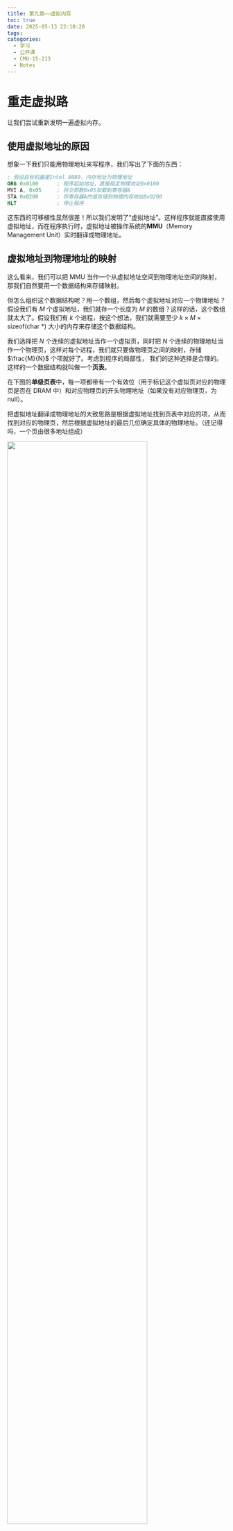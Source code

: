 ```yaml
---
title: 第九章——虚拟内存
toc: true
date: 2025-05-13 22:10:28
tags:
categories:
  - 学习
  - 公开课
  - CMU-15-213
  - Notes
---
```


<style>
img{
    width: 80%;
}
</style>

# 重走虚拟路

让我们尝试重新发明一遍虚拟内存。

## 使用虚拟地址的原因

想象一下我们只能用物理地址来写程序，我们写出了下面的东西：

```nasm
; 假设目标机器是Intel 8080，内存地址为物理地址
ORG 0x0100      ; 程序起始地址，直接指定物理地址0x0100
MVI A, 0x05     ; 将立即数0x05加载到寄存器A
STA 0x0200      ; 将寄存器A的值存储到物理内存地址0x0200
HLT             ; 停止程序
```

这东西的可移植性显然很差！所以我们发明了“虚拟地址”。这样程序就能直接使用虚拟地址，而在程序执行时，虚拟地址被操作系统的**MMU**（Memory Management Unit）实时翻译成物理地址。

## 虚拟地址到物理地址的映射

这么看来，我们可以把 MMU 当作一个从虚拟地址空间到物理地址空间的映射，那我们自然要用一个数据结构来存储映射。

但怎么组织这个数据结构呢？用一个数组，然后每个虚拟地址对应一个物理地址？假设我们有 $M$ 个虚拟地址，我们就存一个长度为 $M$ 的数组？这样的话，这个数组就太大了。假设我们有 $k$ 个进程，按这个想法，我们就需要至少 $k\times M \times \text{sizeof(char *)}$ 大小的内存来存储这个数据结构。

我们选择把 $N$ 个连续的虚拟地址当作一个虚拟页，同时把 $N$ 个连续的物理地址当作一个物理页，这样对每个进程，我们就只要做物理页之间的映射，存储 $\frac{M}{N}$ 个项就好了。考虑到程序的局部性， 我们的这种选择是合理的。这样的一个数据结构就叫做一个**页表**。

在下图的**单级页表**中，每一项都带有一个有效位（用于标记这个虚拟页对应的物理页是否在 DRAM 中）和对应物理页的开头物理地址（如果没有对应物理页，为 null）。

把虚拟地址翻译成物理地址的大致思路是根据虚拟地址找到页表中对应的项，从而找到对应的物理页，然后根据虚拟地址的最后几位确定具体的物理地址。（还记得吗，一个页由很多地址组成）

![](images/learning/open-course/CMU-15213/Notes/Chapter9/singlelvelpagetable.png)

但这样的页表还是很大吧。我们总在进程被创建时就为他们分配了一个超大的页表，而实际上绝大多数程序都根本用不到那么多虚拟地址。所以，我们能不能动态地改变页表的大小，比如说，在程序请求某个虚拟地址，但它不在页表中时，再去增大页表？

所以我们进一步把页表分成多级，在需要的时候再去新增 level 较高的页表。

在这样的**多级页表**中，只有 level 最高的页表存储对应页的开头物理地址，而其他 level 的页表存储下一个级别的页表的开始地址。我们会在下一节详细讲解它的翻译过程。

![](images/learning/open-course/CMU-15213/Notes/Chapter9/twolevelpagetable.png)

让我们总结一下，每个进程有自己的页表，在切换到某个进程时，操作系统会更新存储着页表地址的寄存器（在 RISC-Ⅴ 中是 satp 寄存器）。当进程需要访问某个虚拟地址时，MMU 会把虚拟地址翻译成物理地址，然后访问物理地址。

要特别强调的是，每个 level 可以有多个页表，我们可以把多级页表看作树状结构！

## 虚拟地址的翻译

我们已经知道了虚拟内存大致是怎样的了。那么 MMU 具体是怎么把虚拟地址翻译成物理地址的呢？我们这里讨论多级页表。

在多级页表中，只有 level 最高的页表存储对应页的开头物理地址，而其他 level 的页表存储下一个级别的页表的开始地址。

虚拟地址的前几位在翻译过程中会起到“页表索引”的作用，当我们到达了某个 level 的页表，我们会用它来确定我们具体需要这个页表的哪个项。而虚拟地址的最后几位是一个 offset，还记得吗，一个虚拟页和一个物理页对应，所以在找到了对应的物理页的开头地址后，我们要根据 offset 得到真正对应的物理地址。

VPN 是 virtual page number，VPO 是 virtual page offset，PTE 是 page table entry

![](images/learning/open-course/CMU-15213/Notes/Chapter9/translation.png)

我魔改了一下上图，希望这能让“每个 level 有多个页表”这件事显得更清晰。

![](images/learning/open-course/CMU-15213/Notes/Chapter9/virtual2physic.png)

## 优化

看起来多级页表在存储方面优化得不错，但速度呢？既然每个页表都放在不同的地址，那它不是要求多次访问不同地址吗？正是如此，所以我们用 TLB（Translation Lookaside Buffer）来缓存最近使用的页表项，来加快地址翻译。

# 动态内存分配

当我们调用 malloc 和 free 时究竟发生了什么？在做完 malloclab 以后，我们对此已经有了比较清晰的理解。

## malloc

调用 malloc 时，我们在寻找足够大的空闲内存块来提供给用户，如果不够大就扩容。在“寻找”的过程中，我们有很多种策略可以选，这就是 placement policy，包括但不限于 first fit、next fit、best fit.

而在找到空闲块以后，有时空闲块可能比用户的需求大很多，这时就要想想要不要切割空闲块，这就是 splitting policy。

## free

调用 free 时，我们简单地把一个已分配内存块标记为空闲。但空闲之后又要决定是否把它和相邻的空闲块合并，这就是 coalescing policy。

## 块的结构

之前提到，malloc 是在找空闲块，但什么是“块”呢？块的数据结构也有很多种可以选，不过一般来说，每个块都至少会有 size 和 is_alloc 标记。

举个例子，使用显式链表策略时，我们的堆大概长这样：

![](images/learning/open-course/CMU-15213/Notes/Chapter9/heap.svg)

